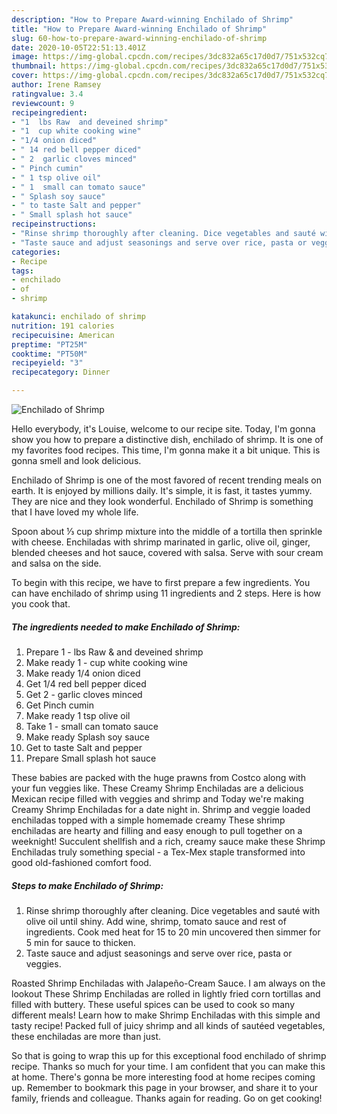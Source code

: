 ```yaml
---
description: "How to Prepare Award-winning Enchilado of Shrimp"
title: "How to Prepare Award-winning Enchilado of Shrimp"
slug: 60-how-to-prepare-award-winning-enchilado-of-shrimp
date: 2020-10-05T22:51:13.401Z
image: https://img-global.cpcdn.com/recipes/3dc832a65c17d0d7/751x532cq70/enchilado-of-shrimp-recipe-main-photo.jpg
thumbnail: https://img-global.cpcdn.com/recipes/3dc832a65c17d0d7/751x532cq70/enchilado-of-shrimp-recipe-main-photo.jpg
cover: https://img-global.cpcdn.com/recipes/3dc832a65c17d0d7/751x532cq70/enchilado-of-shrimp-recipe-main-photo.jpg
author: Irene Ramsey
ratingvalue: 3.4
reviewcount: 9
recipeingredient:
- "1  lbs Raw  and deveined shrimp"
- "1  cup white cooking wine"
- "1/4 onion diced"
- " 14 red bell pepper diced"
- " 2  garlic cloves minced"
- " Pinch cumin"
- " 1 tsp olive oil"
- " 1  small can tomato sauce"
- " Splash soy sauce"
- " to taste Salt and pepper"
- " Small splash hot sauce"
recipeinstructions:
- "Rinse shrimp thoroughly after cleaning. Dice vegetables and sauté with olive oil until shiny. Add wine, shrimp, tomato sauce and rest of ingredients. Cook med heat for 15 to 20 min uncovered then simmer for 5 min for sauce to thicken."
- "Taste sauce and adjust seasonings and serve over rice, pasta or veggies."
categories:
- Recipe
tags:
- enchilado
- of
- shrimp

katakunci: enchilado of shrimp 
nutrition: 191 calories
recipecuisine: American
preptime: "PT25M"
cooktime: "PT50M"
recipeyield: "3"
recipecategory: Dinner

---
```



![Enchilado of Shrimp](https://img-global.cpcdn.com/recipes/3dc832a65c17d0d7/751x532cq70/enchilado-of-shrimp-recipe-main-photo.jpg)

Hello everybody, it's Louise, welcome to our recipe site. Today, I'm gonna show you how to prepare a distinctive dish, enchilado of shrimp. It is one of my favorites food recipes. This time, I'm gonna make it a bit unique. This is gonna smell and look delicious.

Enchilado of Shrimp is one of the most favored of recent trending meals on earth. It is enjoyed by millions daily. It's simple, it is fast, it tastes yummy. They are nice and they look wonderful. Enchilado of Shrimp is something that I have loved my whole life.

Spoon about ⅓ cup shrimp mixture into the middle of a tortilla then sprinkle with cheese. Enchiladas with shrimp marinated in garlic, olive oil, ginger, blended cheeses and hot sauce, covered with salsa. Serve with sour cream and salsa on the side.


To begin with this recipe, we have to first prepare a few ingredients. You can have enchilado of shrimp using 11 ingredients and 2 steps. Here is how you cook that.

<!--inarticleads1-->

##### The ingredients needed to make Enchilado of Shrimp:

1. Prepare 1 - lbs Raw &amp; and deveined shrimp
1. Make ready 1 - cup white cooking wine
1. Make ready 1/4 onion diced
1. Get  1/4 red bell pepper diced
1. Get  2 - garlic cloves minced
1. Get  Pinch cumin
1. Make ready  1 tsp olive oil
1. Take  1 - small can tomato sauce
1. Make ready  Splash soy sauce
1. Get  to taste Salt and pepper
1. Prepare  Small splash hot sauce


These babies are packed with the huge prawns from Costco along with your fun veggies like. These Creamy Shrimp Enchiladas are a delicious Mexican recipe filled with veggies and shrimp and Today we&#39;re making Creamy Shrimp Enchiladas for a date night in. Shrimp and veggie loaded enchiladas topped with a simple homemade creamy These shrimp enchiladas are hearty and filling and easy enough to pull together on a weeknight! Succulent shellfish and a rich, creamy sauce make these Shrimp Enchiladas truly something special - a Tex-Mex staple transformed into good old-fashioned comfort food. 

<!--inarticleads2-->

##### Steps to make Enchilado of Shrimp:

1. Rinse shrimp thoroughly after cleaning. Dice vegetables and sauté with olive oil until shiny. Add wine, shrimp, tomato sauce and rest of ingredients. Cook med heat for 15 to 20 min uncovered then simmer for 5 min for sauce to thicken.
1. Taste sauce and adjust seasonings and serve over rice, pasta or veggies.


Roasted Shrimp Enchiladas with Jalapeño-Cream Sauce. I am always on the lookout These Shrimp Enchiladas are rolled in lightly fried corn tortillas and filled with buttery. These useful spices can be used to cook so many different meals! Learn how to make Shrimp Enchiladas with this simple and tasty recipe! Packed full of juicy shrimp and all kinds of sautéed vegetables, these enchiladas are more than just. 

So that is going to wrap this up for this exceptional food enchilado of shrimp recipe. Thanks so much for your time. I am confident that you can make this at home. There's gonna be more interesting food at home recipes coming up. Remember to bookmark this page in your browser, and share it to your family, friends and colleague. Thanks again for reading. Go on get cooking!
